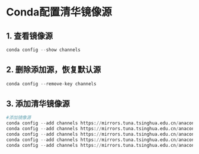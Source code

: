 # Conda配置清华镜像源

## 1. 查看镜像源

```python
conda config --show channels
```

## 2. 删除添加源，恢复默认源

```python
conda config --remove-key channels
```

## 3. 添加清华镜像源

```python
#添加镜像源
conda config --add channels https://mirrors.tuna.tsinghua.edu.cn/anaconda/pkgs/main
conda config --add channels https://mirrors.tuna.tsinghua.edu.cn/anaconda/pkgs/free
conda config --add channels https://mirrors.tuna.tsinghua.edu.cn/anaconda/pkgs/r
conda config --add channels https://mirrors.tuna.tsinghua.edu.cn/anaconda/pkgs/pro
conda config --add channels https://mirrors.tuna.tsinghua.edu.cn/anaconda/pkgs/msys2
```